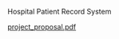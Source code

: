 Hospital Patient Record System


[project_proposal.pdf](https://github.com/user-attachments/files/20023387/project_proposal.pdf)
